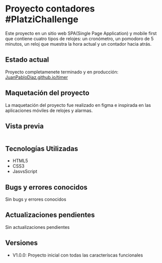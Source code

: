 # **Proyecto contadores #PlatziChallenge**

Este proyecto en un sitio web SPA(Single Page Application) y mobile first que contiene cuatro tipos de relojes: un cronómetro, un pomodoro de 5 minutos, un reloj que muestra la hora actual y un contador hacia atrás.

## **Estado actual**

Proyecto completamenete terminado y en producción: [JuanPabloDiaz.github.io/timer](JuanPabloDiaz.github.io/timer)

## **Maquetación del proyecto**

La maquetación del proyecto fue realizado en figma e inspirada en las aplicaciones móviles de relojes y alarmas.

## **Vista previa**
<a href="github.com"><img src="" /></a>

## **Tecnologías Utilizadas**

-   HTML5
-   CSS3
-   JasvsScript

## **Bugs y errores conocidos**

Sin bugs y errores conocidos

## **Actualizaciones pendientes**

Sin actualizaciones pendientes

## **Versiones**

-   V1.0.0: Proyecto inicial con todas las caracteríscas funcionales
